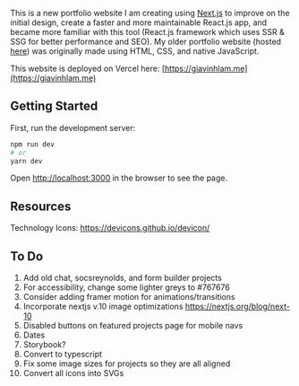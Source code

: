 This is a new portfolio website I am creating using [Next.js](https://nextjs.org/) to improve on the initial design, create a faster and more maintainable React.js app, and became more familiar with this tool (React.js framework which uses SSR & SSG for better performance and SEO). My older portfolio website (hosted [here](https://eloquent-bhaskara-4b11e4.netlify.app/)) was originally made using HTML, CSS, and native JavaScript.

This website is deployed on Vercel here: [https://giavinhlam.me](https://giavinhlam.me)

## Getting Started

First, run the development server:

```bash
npm run dev
# or
yarn dev
```

Open [http://localhost:3000](http://localhost:3000) in the browser to see the page.

## Resources

Technology Icons: https://devicons.github.io/devicon/

## To Do

1. Add old chat, socsreynolds, and form builder projects
2. For accessibility, change some lighter greys to #767676
3. Consider adding framer motion for animations/transitions
4. Incorporate nextjs v.10 image optimizations
   https://nextjs.org/blog/next-10
5. Disabled buttons on featured projects page for mobile navs
6. Dates
7. Storybook?
8. Convert to typescript
9. Fix some image sizes for projects so they are all aligned
10. Convert all icons into SVGs
